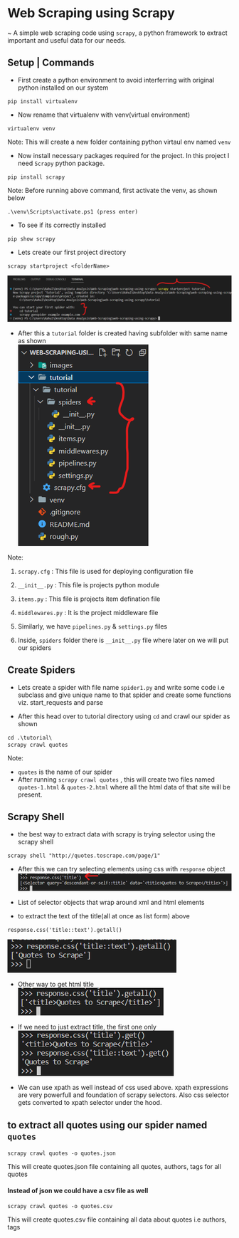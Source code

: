 # Web Scraping using Scrapy

~ A simple web scraping code using ```scrapy```, a python framework to extract important and useful data for our needs.

## Setup | Commands
- First create a python environment to avoid interferring with original python installed on our system
```
pip install virtualenv
```
- Now rename that virtualenv with venv(virtual environment)
```
virtualenv venv
```
Note: This will create a new folder containing python virtaul env named ```venv```

- Now install necessary packages required for the project. In this project I need ```Scrapy``` python package.
```
pip install scrapy
```
Note: Before running above command, first activate the venv, as shown below
```
.\venv\Scripts\activate.ps1 (press enter)
```
- To see if its correctly installed
```
pip show scrapy
```

- Lets create our first project directory
```
scrapy startproject <folderName>
```
![First Project](./images/firstProject.png)

- After this a ```tutorial``` folder is created having subfolder with same name as shown <br>
![tutorial file structure](./images/firstProject-file-structure.png)

Note: 
1. ```scrapy.cfg``` : This file is used for deploying configuration file
2. ```__init__.py``` : This file is projects python module
3. ```items.py``` : This file is projects item defination file 
4. ```middlewares.py``` : It is the project middleware file
5. Similarly, we have ```pipelines.py``` & ```settings.py``` files

6. Inside, ```spiders``` folder there is ```__init__.py``` file where later on we will put our spiders

## Create Spiders
- Lets create a spider with file name  ```spider1.py``` and write some code i.e subclass and give unique name to that spider and create some functions viz. start_requests and parse

- After this head over to tutorial directory using ```cd``` and crawl our spider as shown
```
cd .\tutorial\
scrapy crawl quotes
```
Note: 
- ```quotes``` is the name of our spider
- After running ```scrapy crawl quotes``` , this will create two files named ```quotes-1.html``` & ```quotes-2.html``` where all the html data of that site will be present.

## Scrapy Shell 
- the best way to extract data with scrapy is trying selector using the scrapy shell
```
scrapy shell "http://quotes.toscrape.com/page/1"
```
- After this we can try selecting elements using css with ```response``` object
![scrapy shell](./images/scrapy-shell.png) 
- List of selector objects that wrap around xml and html elements

- to extract the text of the title(all at once as list form) above
```
response.css('title::text').getall() 
```
![extract title text](./images/extract-title-text.png)

- Other way to get html title <br>
![extract title](./images/extract-title.png)

- If we need to just extract title, the first one only
![get only first title text](./images/get-only-first-titleText.png)

- We can use xpath as well instead of css used above. xpath expressions are very powerfull and foundation of scrapy selectors. Also css selector gets converted to xpath selector under the hood.

## to extract all quotes using our spider named ```quotes```
```
scrapy crawl quotes -o quotes.json
```
This will create quotes.json file containing all quotes, authors, tags for all quotes

#### Instead of json we could have a csv file as well
```
scrapy crawl quotes -o quotes.csv
```
This will create quotes.csv file containing all data about quotes i.e authors, tags
